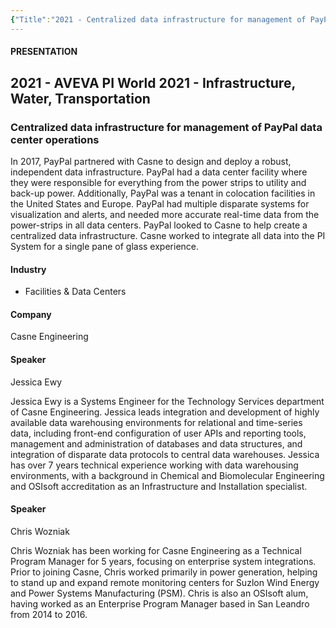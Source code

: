 ```yaml
---
{"Title":"2021 - Centralized data infrastructure for management of PayPal data center operations","Year":2021,"Industry":"Facilities & Data Centers","URL":"https://resources.osisoft.com/presentations/centralized-data-infrastructure-for-management-of-paypal-data-center-operations/","PDF":"https://cdn.osisoft.com/osi/presentations/2021-aveva-pi-world/UC21NA-D2IN070-Casne-Ewy-Centralized-data-infrastructure-for-manage.pdf","Company":"Casne Engineering","Keywords":["Data Centers"],"dg-publish":true,"permalink":"/aveva/customer-stories/2021/2021-casne-engineering-centralized-data-infrastructure-for-management-of-pay-pal-data-center-operations/","dgPassFrontmatter":true}
---
```


#### PRESENTATION

## 2021 - AVEVA PI World 2021 - Infrastructure, Water, Transportation

### Centralized data infrastructure for management of PayPal data center operations

In 2017, PayPal partnered with Casne to design and deploy a robust, independent data infrastructure. PayPal had a data center facility where they were responsible for everything from the power strips to utility and back-up power. Additionally, PayPal was a tenant in colocation facilities in the United States and Europe. PayPal had multiple disparate systems for visualization and alerts, and needed more accurate real-time data from the power-strips in all data centers. PayPal looked to Casne to help create a centralized data infrastructure. Casne worked to integrate all data into the PI System for a single pane of glass experience.

#### Industry

- Facilities & Data Centers

#### Company

Casne Engineering

#### Speaker

Jessica Ewy

Jessica Ewy is a Systems Engineer for the Technology Services department of Casne Engineering. Jessica leads integration and development of highly available data warehousing environments for relational and time-series data, including front-end configuration of user APIs and reporting tools, management and administration of databases and data structures, and integration of disparate data protocols to central data warehouses. Jessica has over 7 years technical experience working with data warehousing environments, with a background in Chemical and Biomolecular Engineering and OSIsoft accreditation as an Infrastructure and Installation specialist.

#### Speaker

Chris Wozniak

Chris Wozniak has been working for Casne Engineering as a Technical Program Manager for 5 years, focusing on enterprise system integrations. Prior to joining Casne, Chris worked primarily in power generation, helping to stand up and expand remote monitoring centers for Suzlon Wind Energy and Power Systems Manufacturing (PSM). Chris is also an OSIsoft alum, having worked as an Enterprise Program Manager based in San Leandro from 2014 to 2016.